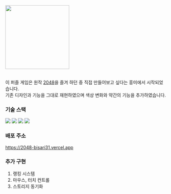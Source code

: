 <img src="https://github.com/bisari31/2048/assets/98396758/18575fac-ccd3-4ab8-8672-2f9e5f8c0180" width="200px">

<br/>
<br/>

이 퍼즐 게임은 원작 [2048](https://play2048.co)을 즐겨 하던 중 직접 만들어보고 싶다는 흥미에서 시작되었습니다.<br/>
기존 디자인과 기능을 그대로 재현하였으며 색상 변화와 약간의 기능을 추가하였습니다.

### 기술 스택

<div>
<img src="https://img.shields.io/badge/Next.js-v13.4-000000"/>
<img src="https://img.shields.io/badge/TypeScript-v5.1-2f74c0"/>
<img src="https://img.shields.io/badge/Tailwind CSS-v3.3-38bdf8"/>
<img src="https://img.shields.io/badge/Redux Toolkit-v1.9-764abc"/>
</div>

### 배포 주소

<https://2048-bisari31.vercel.app>

### 추가 구현

1. 랭킹 시스템
2. 마우스, 터치 컨트롤
3. 스토리지 동기화
